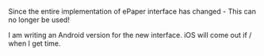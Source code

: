 Since the entire implementation of ePaper interface has changed - This can no longer be used!

I am writing an Android version for the new interface. iOS will come out if / when I get time.
